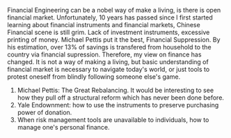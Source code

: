 Financial Engineering can be a nobel way of make a living, is there is open financial market. Unfortunately, 10 years has passed since I first started learning about financial instruments and financial markets, Chinese Financial scene is still grim. Lack of investment instruments, excessive printing of money. Michael Pettis put it the best, Financial Suppression. By his estimation, over 13% of savings is transfered from household to the country via financial supression. Therefore, my view on finance has changed. It is not a way of making a living, but basic understanding of financial market is necessary to navigate today's world, or just tools to protest oneself from blindly following someone else's game.

1. Michael Pettis: The Great Rebalancing. It would be interesting to see how they pull off a structural reform which has never been done before.
2. Yale Endownment: how to use the instruments to preserve purchasing power of donation. 
3. When risk management tools are unavailable to individuals, how to manage one's personal finance.

